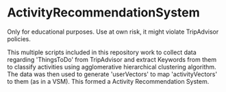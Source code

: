 # ActivityRecommendationSystem
Only for educational purposes. Use at own risk, it might violate TripAdvisor policies.

This multiple scripts included in this repository work to collect data regarding 'ThingsToDo' from TripAdvisor and extract Keywords from them to classify activities using agglomerative hierarchical clustering algorithm. The data was then used to generate 'userVectors' to map 'activityVectors' to them (as in a VSM). This formed a Activity Recommendation System.
